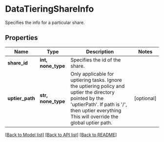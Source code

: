 # DataTieringShareInfo

Specifies the info for a particular share.

## Properties
Name | Type | Description | Notes
------------ | ------------- | ------------- | -------------
**share_id** | **int, none_type** | Specifies the id of the share. | 
**uptier_path** | **str, none_type** | Only applicable for uptiering tasks. Ignore the uptiering policy and uptier the directory pointed by the &#39;uptierPath&#39;. If path is &#39;/&#39;, then uptier everything  This will override the global uptier path. | [optional] 

[[Back to Model list]](../README.md#documentation-for-models) [[Back to API list]](../README.md#documentation-for-api-endpoints) [[Back to README]](../README.md)


